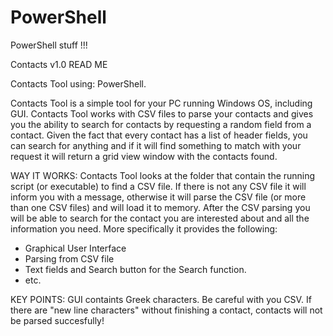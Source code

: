 # PowerShell
PowerShell stuff !!!

Contacts v1.0 READ ME

Contacts Tool using: PowerShell.

Contacts Tool is a simple tool for your PC running Windows OS, including GUI.
Contacts Tool works with CSV files to parse your contacts and gives you the ability to search for contacts by requesting a random field from a contact. 
Given the fact that every contact has a list of header fields, you can search for anything and if it will find something to match with your request it will return a grid view window with the contacts found.

WAY IT WORKS:
Contacts Tool looks at the folder that contain the running script (or executable) to find a CSV file. If there is not any CSV file it will inform you with a message, otherwise it will parse the CSV file (or more than one CSV files) and will load it to memory. After the CSV parsing you will be able to search for the contact you are interested about and all the information you need. More specifically it provides the following:
  - Graphical User Interface
  - Parsing from CSV file
  - Text fields and Search button for the Search function.
  - etc.

KEY POINTS:
GUI containts Greek characters.
Be careful with you CSV. If there are "new line characters" without finishing a contact, contacts will not be parsed succesfully! 

